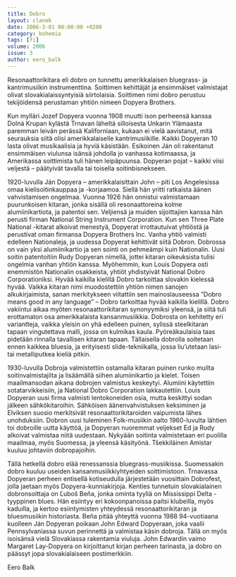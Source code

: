 ```yaml
---
title: Dobro
layout: clanek
date: 2006-3-01 00:00:00 +0200
category: bohemia
tags: [fi]
volume: 2006
issue: 3
author: eero_balk
---
```

  
Resonaattorikitara eli dobro on tunnettu amerikkalaisen bluegrass- ja kantrimusiikin instrumenttina. Soittimen kehittäjät ja ensimmäiset valmistajat olivat slovakialaissyntyisiä siirtolaisia. Soittimen nimi dobro perustuu tekijöidensä perustaman yhtiön nimeen Dopyera Brothers.

Kun mylläri Jozef Dopyera vuonna 1908 muutti ison perheensä kanssa Dolná Krupan kylästä Trnavan läheltä silloisesta Unkarin Ylämaasta paremman leivän perässä Kaliforniaan, kukaan ei vielä aavistanut, mitä seurauksia siitä olisi amerikkalaiselle kantrimusiikille. Kaikki Dopyeran 10 lasta olivat musikaalisia ja hyviä käsistään. Esikoinen Ján oli rakentanut ensimmäisen viulunsa isänsä johdolla jo vanhassa kotimaassa, ja Amerikassa soittimista tuli hänen leipäpuunsa. Dopyeran pojat – kaikki viisi veljestä – päätyivät tavalla tai toisella soitinbisnekseen.

1920-luvulla Ján Dopyera – amerikkalaisittain John – piti Los Angelesissa omaa kielisoitinkauppaa ja -korjaamoa. Siellä hän yritti ratkaista äänen vahvistamisen ongelmaa. Vuonna 1926 hän onnistui valmistamaan puurunkoisen kitaran, jonka sisällä oli resonaattoreina kolme alumiinikartiota, ja patentoi sen. Veljiensä ja muiden sijoittajien  kanssa hän perusti firman National String Instrument Corporation. Kun sen Three Plate National -kitarat alkoivat menestyä, Dopyerat irrottautuivat yhtiöstä ja perustivat oman firmansa Dopyera Brothers Inc. Vanha yhtiö valmisti edelleen Nationaleja, ja uudessa Dopyerat kehittivät siitä Dobron. Dobrossa on vain yksi alumiinikartio ja sen sointi on pehmeämpi kuin Nationalin. Uusi soitin patentoitiin Rudy Dopyeran nimellä, jottei kitaran oikeuksista tulisi ongelmia vanhan yhtiön kanssa. Myöhemmin, kun Louis Dopyera osti enemmistön Nationalin osakkeista, yhtiöt yhdistyivät National Dobro Corporationiksi. Hyvää kaikilla kielillä Dobro tarkoittaa slovakin kielessä hyvää. Vaikka kitaran nimi muodostettiin yhtiön nimen sanojen alkukirjaimista, sanan merkitykseen viitattiin sen mainoslauseessa ”Dobro means good in any language” – Dobro tarkoittaa hyvää kaikilla kielillä. Dobro vakiintui aikaa myöten resonaattorikitaran synonyymiksi yleensä, ja siitä tuli erottamaton osa amerikkalaista kansanmusiikkia. Dobrosta on kehitetty eri variantteja, vaikka yleisin on yhä edelleen puinen, sylissä steelkitaran tapaan vingutettava malli, jossa on kulmikas kaula. Pyöreäkaulaisia taas pidetään rinnalla tavallisen kitaran tapaan. Tällaisella dobrolla soitetaan ennen kaikkea bluesia, ja erityisesti slide-tekniikalla, jossa liu’utetaan lasi- tai metalliputkea kieliä pitkin. 

1930-luvulla Dobroja valmistettiin ostamalla kitaran puinen runko muilta soitinvalmistajilta ja lisäämällä siihen alumiinikartio ja kielet. Toisen maailmansodan aikana dobrojen valmistus keskeytyi. Alumiini käytettiin sotatarvikkeisiin, ja National Dobro Corporation lakkautettiin. Louis Dopyeran uusi firma valmisti lentokoneiden osia, mutta keskittyi sodan jälkeen sähkökitaroihin. Sähköisen äänenvahvistuksen keksiminen ja Elviksen suosio merkitsivät resonaattorikitaroiden vaipumista lähes unohduksiin. Dobron uusi tuleminen Folk-musiikin aalto 1960-luvulta lähtien toi dobroille uutta käyttöä, ja Dopyeran nuoremmat veljekset Ed ja Rudy alkoivat valmistaa niitä uudestaan. Nykyään soitinta valmistetaan eri puolilla maailmaa, myös Suomessa, ja yleensä käsityönä. Tšekkiläinen Amistar kuuluu johtaviin dobropajoihin.

Tällä hetkellä dobro elää renessanssia bluegrass-musiikissa. Suomessakin dobro kuuluu useiden kansanmusiikkiyhtyeiden soittimistoon. Trnavassa Dopyeran perheen entisellä kotiseudulla järjestetään vuosittain Dobrofest, jolla jaetaan myös Dopyera-kunniakirjoja. Kenties tunnetuin slovakialainen dobronsoittaja on Ľuboš Beňa, jonka ominta tyyliä on Mississippi Delta -tyyppinen blues. Hän esiintyy eri kokoonpanoissa paitsi klubeilla, myös kaduilla, ja kertoo esiintymisten yhteydessä resonaattorikitaran ja bluesmusiikin historiasta. Beňa pitää yhteyttä vuonna 1988 94-vuotiaana kuolleen Ján Dopyeran poikaan John Edward Dopyeraan, joka vaalii Pennsylvaniassa suvun perinnettä ja valmistaa käsin dobroja. Tällä on myös isoisänsä vielä Slovakiassa rakentamia viuluja. John Edwardin vaimo Margaret Lay-Dopyera on kirjoittanut kirjan perheen tarinasta, ja dobro on päässyt jopa slovakialaiseen postimerkkiin.  

Eero Balk 